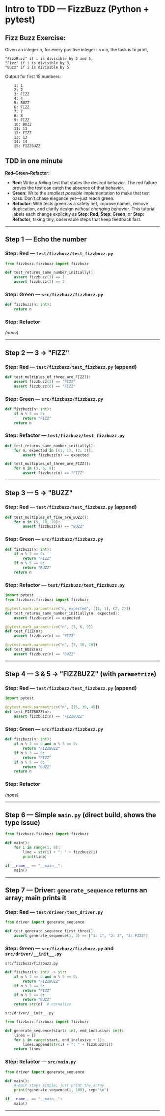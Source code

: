 # Intro to TDD — FizzBuzz (Python + pytest)

## Fizz Buzz Exercise:

Given an integer n, for every positive integer i <= n, the task is to print,

    "FizzBuzz" if i is divisible by 3 and 5,
    "Fizz" if i is divisible by 3,
    "Buzz" if i is divisible by 5

Output for first 15 numbers:
```
    1: 1
    2: 2
    3: FIZZ
    4: 4
    5: BUZZ
    6: FIZZ
    7: 7
    8: 8
    9: FIZZ
    10: BUZZ
    11: 11
    12: FIZZ
    13: 13
    14: 14
    15: FIZZBUZZ
```


## TDD in one minute
**Red–Green–Refactor:**

- **Red:** Write a *failing* test that states the desired behavior. The red failure proves the test can catch the absence of that behavior.
- **Green:** Write the *smallest possible* implementation to make that test pass. Don’t chase elegance yet—just reach green.
- **Refactor:** With tests green as a safety net, improve names, remove duplication, and clarify design *without changing behavior*.
This tutorial labels each change explicitly as **Step: Red**, **Step: Green**, or **Step: Refactor**, taking tiny, observable steps that keep feedback fast.


---

## Step 1 — Echo the number

### Step: Red — `test/fizzbuzz/test_fizzbuzz.py`
```python
from fizzbuzz.fizzbuzz import fizzbuzz

def test_returns_same_number_initially():
    assert fizzbuzz(1) == 1
    assert fizzbuzz(2) == 2
```

### Step: Green — `src/fizzbuzz/fizzbuzz.py`
```python
def fizzbuzz(n: int):
    return n
```

### Step: Refactor
*(none)*

---

## Step 2 — 3 → "FIZZ"

### Step: Red — `test/fizzbuzz/test_fizzbuzz.py` (append)
```python
def test_multiples_of_three_are_FIZZ():
    assert fizzbuzz(3) == "FIZZ"
    assert fizzbuzz(6) == "FIZZ"
```

### Step: Green — `src/fizzbuzz/fizzbuzz.py`
```python
def fizzbuzz(n: int):
    if n % 3 == 0:
        return "FIZZ"
    return n
```

### Step: Refactor — `test/fizzbuzz/test_fizzbuzz.py`
```python
def test_returns_same_number_initially():
    for n, expected in [(1, 1), (2, 2)]:
        assert fizzbuzz(n) == expected

def test_multiples_of_three_are_FIZZ():
    for n in (3, 6, 9):
        assert fizzbuzz(n) == "FIZZ"
```

---

## Step 3 — 5 → "BUZZ"

### Step: Red — `test/fizzbuzz/test_fizzbuzz.py` (append)
```python
def test_multiples_of_five_are_BUZZ():
    for n in (5, 10, 20):
        assert fizzbuzz(n) == "BUZZ"
```

### Step: Green — `src/fizzbuzz/fizzbuzz.py`
```python
def fizzbuzz(n: int):
    if n % 3 == 0:
        return "FIZZ"
    if n % 5 == 0:
        return "BUZZ"
    return n
```

### Step: Refactor — `test/fizzbuzz/test_fizzbuzz.py`
```python
import pytest
from fizzbuzz.fizzbuzz import fizzbuzz

@pytest.mark.parametrize("n, expected", [(1, 1), (2, 2)])
def test_returns_same_number_initially(n, expected):
    assert fizzbuzz(n) == expected

@pytest.mark.parametrize("n", [3, 6, 9])
def test_FIZZ(n):
    assert fizzbuzz(n) == "FIZZ"

@pytest.mark.parametrize("n", [5, 10, 20])
def test_BUZZ(n):
    assert fizzbuzz(n) == "BUZZ"
```

---

## Step 4 — 3 & 5 → "FIZZBUZZ" (with `parametrize`)

### Step: Red — `test/fizzbuzz/test_fizzbuzz.py` (append)
```python
import pytest

@pytest.mark.parametrize("n", [15, 30, 45])
def test_FIZZBUZZ(n):
    assert fizzbuzz(n) == "FIZZBUZZ"
```

### Step: Green — `src/fizzbuzz/fizzbuzz.py`
```python
def fizzbuzz(n: int):
    if n % 3 == 0 and n % 5 == 0:
        return "FIZZBUZZ"
    if n % 3 == 0:
        return "FIZZ"
    if n % 5 == 0:
        return "BUZZ"
    return n
```

### Step: Refactor
*(none)*

---

## Step 6 — Simple `main.py` (direct build, shows the type issue)

```python
from fizzbuzz.fizzbuzz import fizzbuzz

def main():
    for i in range(1, 6):
        line = str(i) + ": " + fizzbuzz(i)  
        print(line)

if __name__ == "__main__":
    main()
```


---

## Step 7 — Driver: `generate_sequence` returns an array; main prints it

### Step: Red — `test/driver/test_driver.py`
```python
from driver import generate_sequence

def test_generate_sequence_first_three():
    assert generate_sequence(1, 3) == ["1: 1", "2: 2", "3: FIZZ"]
```

### Step: Green — `src/fizzbuzz/fizzbuzz.py` and `src/driver/__init__.py`
`src/fizzbuzz/fizzbuzz.py`
```python
def fizzbuzz(n: int) -> str:
    if n % 3 == 0 and n % 5 == 0:
        return "FIZZBUZZ"
    if n % 3 == 0:
        return "FIZZ"
    if n % 5 == 0:
        return "BUZZ"
    return str(n)  # normalize
```

`src/driver/__init__.py`
```python
from fizzbuzz.fizzbuzz import fizzbuzz

def generate_sequence(start: int, end_inclusive: int):
    lines = []
    for i in range(start, end_inclusive + 1):
        lines.append(str(i) + ": " + fizzbuzz(i))
    return lines
```

### Step: Refactor — `src/main.py`
```python
from driver import generate_sequence

def main():
    # main stays simple; just print the array
    print(*generate_sequence(1, 100), sep="\n")

if __name__ == "__main__":
    main()
```

---